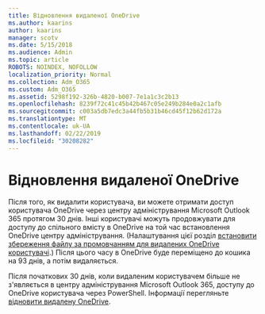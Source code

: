 ```yaml
---
title: Відновлення видаленої OneDrive
ms.author: kaarins
author: kaarins
manager: scotv
ms.date: 5/15/2018
ms.audience: Admin
ms.topic: article
ROBOTS: NOINDEX, NOFOLLOW
localization_priority: Normal
ms.collection: Adm_O365
ms.custom: Adm_O365
ms.assetid: 5298f192-326b-4820-b007-7e1a1c3c2b13
ms.openlocfilehash: 8239f72c41c45b42b467c05e249b284e0a2c1afb
ms.sourcegitcommit: c003a5db7edc3a44fb5b31b46cd45f12b62d172a
ms.translationtype: MT
ms.contentlocale: uk-UA
ms.lasthandoff: 02/22/2019
ms.locfileid: "30208282"
---
```

# <a name="restore-a-deleted-onedrive"></a>Відновлення видаленої OneDrive

Після того, як видалити користувача, ви можете отримати доступ користувача OneDrive через центру адміністрування Microsoft Outlook 365 протягом 30 днів. Інші користувачі можуть продовжувати для доступу до спільного вмісту в OneDrive на той час встановлення OneDrive центру адміністрування. (Налаштування цієї розділ [встановити збереження файлу за промовчанням для видалених OneDrive користувачі](https://go.microsoft.com/fwlink/?linkid=874267).) Після цього часу в OneDrive буде переміщено до кошика на 93 днів, а потім видаляється.
  
Після початкових 30 днів, коли видаленим користувачем більше не з'являється в центру адміністрування Microsoft Outlook 365, доступу до OneDrive користувача через PowerShell. Інформації перегляньте [відновити видалену OneDrive](https://go.microsoft.com/fwlink/?linkid=874269).
  


